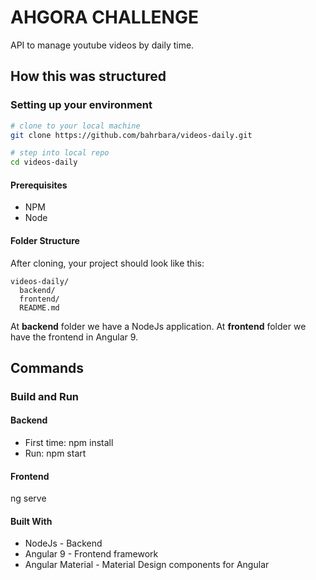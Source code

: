 # AHGORA CHALLENGE
API to manage youtube videos by daily time.


## How this was structured

### Setting up your environment

```bash
# clone to your local machine
git clone https://github.com/bahrbara/videos-daily.git

# step into local repo
cd videos-daily
```

#### Prerequisites
* NPM
* Node

#### Folder Structure

After cloning, your project should look like this:

```
videos-daily/
  backend/
  frontend/
  README.md
```

At **backend** folder we have a NodeJs application.
At **frontend** folder we have the frontend in Angular 9.

## Commands

### Build and Run

#### Backend 
* First time: npm install
* Run: npm start

#### Frontend
ng serve
  
#### Built With
* NodeJs - Backend
* Angular 9 - Frontend framework
* Angular Material - Material Design components for Angular
